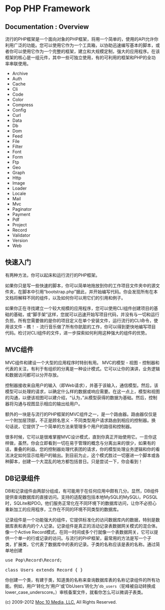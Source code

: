 Pop PHP Framework
=================

Documentation : Overview
------------------------

流行的PHP框架是一个面向对象的PHP框架，将用一个简单的，使用的API允许你利用广泛的功能。您可以使用它作为一个工具箱，以协助迅速编写基本的脚本，或者你可以使用它作为一个完整的框架，建立和大规模定制，强大的应用程序。在该框架的核心是一组元件，其中一些可独立使用，有的可利用的框架和PHP的全功率串联使用。

* Archive
* Auth
* Cache
* Cli
* Code
* Color
* Compress
* Config
* Curl
* Data
* Db
* Dom
* Feed
* File
* Filter
* Font
* Form
* Ftp
* Geo
* Graph
* Http
* Image
* Loader
* Locale
* Mail
* Mvc
* Paginator
* Payment
* Pdf
* Project
* Record
* Validator
* Version
* Web

快速入门
-------

有两种方法，你可以起床和运行流行的PHP框架。

如果你只是写一些快速的脚本，你可以简单地拖放到你的工作项目文件夹中的源文件夹，在脚本中引用“bootstrap.php”据此，并开始编写代码。你会发现所有在本文档将解释不同的组件，以及如何你可以用它们的引用和例子。

如果你正在寻找建立一个较大规模的应用程序，您可以使用CLI组件创建项目的基础的基础，或“脚手架”这样，您就可以迅速开始写项目代码，并没有与一切和运行负担。所有您需要做的是你的项目定义在单个安装文件，运行流行的CLI命令，使用该文件 - 瞧！ - 流行音乐做了所有你肮脏的工作，你可以得到更快地编写项目代码。检讨对CLI组件的文件，进一步探索如何利用这种强大的组件的优势。

MVC组件
------

MVC组件和建设一个大型的应用程序时特别有用。 MVC的模型 - 视图 - 控制器和代表的关注，有利于有组织的分离是一种设计模式。它可以让你的演讲，业务逻辑和数据访问都可以分开存放。

控制器接收来自用户的输入（即Web请求），并基于该输入，通信模型。然后，该模型可以处理的请求，以确定什么样的数据或响应需要。在这一点上，模型和视图的沟通，以便该视图可以建介绍，“认为，”从模型获得的数据为基础。然后，控制器将沟通与视图显示相应的输出给用户。

额外的一块是与流行的PHP框架的MVC组件之一，是一个路由器。路由器仅仅是一个附加层顶部，不正是顾名思义 - 不同类型用户请求路由到相应的控制器。换句话说，它提供了一个简单的方法来管理多个用户的路径和控制器。

很多时候，它可以是很难掌握MVC设计模式，直到你真正开始使用它。一旦你这样做，虽然，你会立即看到一切在易于管理的概念与分离出来的很少，如果有的话，重叠的利益。您的控制器处理代表团的请求，你的模型处理业务逻辑和你的看法决定如何显示给用户的输出。到目前为止，这个模式胜过一切塞进一个脚本或各种脚本，创建一个大混乱的地方都包括昔日。只是尝试一下，你会看到！

DB记录组件
---------

DB和记录组件由两部分组成，有可能用于在任何应用中颇有几分。显然，DB组件提供查询数据库的直接访问。支持的适配器包括本地MySQL的MySQLi，PGSQL时，SQLite和PDO。他们服务正常化在不同环境下的数据库访问，让你不必担心重新加工的应用程序，工作在不同的环境不同类型的数据库。

记录组件是一个功能强大的组件，它提供标准化的访问数据库内的数据，特别是数据库表和表内的个人记录。记录组件是真正的活动记录表数据网关模式的混合体。像一个Active Record模式，在同一时间或多个行就像一个表数据网关，它可以提供一个单一的行或记录的访问。与流行的PHP框架，最常用的方法是写一个子类，扩展类，它代表了数据库中的表的记录。子类的名称应该是表的名称。通过简单地创建

<pre>
use Pop\Record\Record;

class Users extends Record { }
</pre>

你创建一个类，有建于类，知道类的名称来查询数据库表的名称记录组件的所有功能。例如，用户'转化为'用户'或'DbUsers'转化为'`db_users`（驼峰被自动转换成lower_case_underscore。）审核备案文件，就看你怎么可以微调子表类。

(c) 2009-2012 [Moc 10 Media, LLC.](http://www.moc10media.com) All Rights Reserved.

